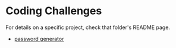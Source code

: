 # Coding Challenges

For details on a specific project, check that folder's README page. 
- [password generator](https://github.com/mattbrannon/coding-challenges/tree/main/password-generator)

